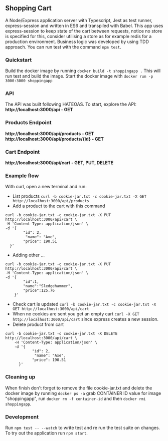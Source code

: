 ## Shopping Cart
A Node/Express application server with Typescript, Jest as test runner, express-session and written in ES6 and transpiled with Babel.
This app uses express-session to keep state of the cart between requests, notice no store is specified for this, consider 
utilising a store as for example redis for a production environment. 
Business logic was developed by using TDD approach. You can run test with the command `npm test`.


### Quickstart
Build the docker image by running `docker build -t shoppingapp .`
This will run test and build the image. 
Start the docker image with `docker run -p 3000:3000 shoppingapp`

### API 
The API was built following HATEOAS.
To start, explore the API: 
__http://localhost:3000/api - GET__

### Products Endpoint
__http://localhost:3000/api/products - GET__   
__http://localhost:3000/api/products/{id} - GET__

### Cart Endpoint
__http://localhost:3000/api/cart - GET, PUT, DELETE__

### Example flow 
With curl, open a new terminal and run:
* List products `curl -b cookie-jar.txt -c cookie-jar.txt -X GET http://localhost:3000/api/products`
* Add a product to the cart with this command
~~~~
curl -b cookie-jar.txt -c cookie-jar.txt -X PUT http://localhost:3000/api/cart \
-H 'Content-Type: application/json' \
-d '{
        "id": 2,
         "name": "Axe",
        "price": 190.51
  }'
~~~~
* Adding other ...
~~~~
curl -b cookie-jar.txt -c cookie-jar.txt -X PUT http://localhost:3000/api/cart \
-H 'Content-Type: application/json' \
-d '{
        "id":1,
        "name":"Sledgehammer",
        "price":125.76
    }'
~~~~

* Check cart is updated `curl -b cookie-jar.txt -c cookie-jar.txt -X GET http://localhost:3000/api/cart`
* When no cookies are sent you get an empty cart `curl -X GET http://localhost:3000/api/cart` since express creates a new session.
* Delete product from cart
~~~~
curl -b cookie-jar.txt -c cookie-jar.txt -X DELETE http://localhost:3000/api/cart \
    -H 'Content-Type: application/json' \
    -d '{
            "id": 2,
             "name": "Axe",
            "price": 190.51
      }'
~~~~

### Cleaning up
When finish don't forget to remove the file cookie-jar.txt
and delete the docker image by running `docker ps -a` grab CONTAINER ID value for image "shoppingapp", 
run `docker rm -f container-id` and then `docker rmi shoppingapp`.

### Development
Run `npm test -- --watch` to write test and re run the test suite on changes.
To try out the application run `npm start`.
